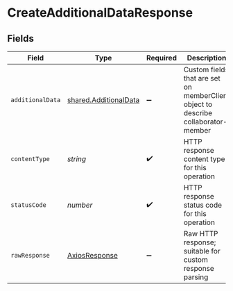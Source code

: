 # CreateAdditionalDataResponse


## Fields

| Field                                                                             | Type                                                                              | Required                                                                          | Description                                                                       |
| --------------------------------------------------------------------------------- | --------------------------------------------------------------------------------- | --------------------------------------------------------------------------------- | --------------------------------------------------------------------------------- |
| `additionalData`                                                                  | [shared.AdditionalData](../../models/shared/additionaldata.md)                    | :heavy_minus_sign:                                                                | Custom fields that are set on memberClient object to describe collaborator-member |
| `contentType`                                                                     | *string*                                                                          | :heavy_check_mark:                                                                | HTTP response content type for this operation                                     |
| `statusCode`                                                                      | *number*                                                                          | :heavy_check_mark:                                                                | HTTP response status code for this operation                                      |
| `rawResponse`                                                                     | [AxiosResponse](https://axios-http.com/docs/res_schema)                           | :heavy_minus_sign:                                                                | Raw HTTP response; suitable for custom response parsing                           |